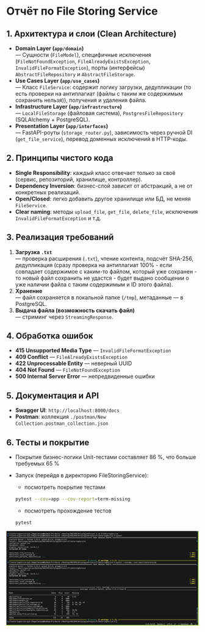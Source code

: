 # Отчёт по File Storing Service

## 1. Архитектура и слои (Clean Architecture)
- **Domain Layer (`app/domain`)**  
  — Сущности (`FileModel`), специфичные исключения (`FileNotFoundException`, `FileAlreadyExistsException`, `InvalidFileFormatException`), порты (интерфейсы) `AbstractFileRepository` и `AbstractFileStorage`.  
- **Use Cases Layer (`app/use_cases`)**  
  — Класс `FileService`: содержит логику загрузки, дедупликации (то есть проверки на антиплагиат (файлы с таким же содержимым сохранить нельзя)), получения и удаления файла.  
- **Infrastructure Layer (`app/infrastructure`)**  
  — `LocalFileStorage` (файловая система), `PostgresFileRepository` (SQLAlchemy + PostgreSQL).  
- **Presentation Layer (`app/interfaces`)**  
  — FastAPI-роуты (`storage_router.py`), зависимость через ручной DI (`get_file_service`), перевод доменных исключений в HTTP-коды.  

## 2. Принципы чистого кода
- **Single Responsibility**: каждый класс отвечает только за своё (сервис, репозиторий, хранилище, контроллер).  
- **Dependency Inversion**: бизнес-слой зависит от абстракций, а не от конкретных реализаций.  
- **Open/Closed**: легко добавить другое хранилище или БД, не меняя `FileService`.  
- **Clear naming**: методы `upload_file`, `get_file`, `delete_file`, исключения `InvalidFileFormatException` и т.д. 

## 3. Реализация требований
1. **Загрузка `.txt`**  
   — проверка расширения (`.txt`), чтение контента, подсчёт SHA-256, дедупликация (сразу проверка на антиплагиат 100% - если совпадает содержимое с каким-то файлом, который уже сохранен - то новый файл сохранить не удастся - будет выдано сообщении о уже наличии файла с таким содержимым и ID этого файла).  
2. **Хранение**  
   — файл сохраняется в локальной папке (`/tmp`), метаданные — в PostgreSQL.  
3. **Выдача файла (возможность скачать файл)**  
   — стриминг через `StreamingResponse`.  

## 4. Обработка ошибок
- **415 Unsupported Media Type** — `InvalidFileFormatException`  
- **409 Conflict** — `FileAlreadyExistsException`  
- **422 Unprocessable Entity** — неверный UUID  
- **404 Not Found** — `FileNotFoundException`  
- **500 Internal Server Error** — непредвиденные ошибки  

## 5. Документация и API
- **Swagger UI**: `http://localhost:8000/docs`  
- **Postman**: коллекция `./postman/New Collection.postman_collection.json`  

## 6. Тесты и покрытие
- Покрытие бизнес-логики Unit-тестами составляет 86 %, что больше требуемых 65 %
- Запуск (перейдя в директорию FileStoringService):
    
    - посмотреть покрытие тестами

  ```bash
  pytest --cov=app --cov-report=term-missing
  ```

    - посмотреть прохождение тестов

  ```bash
  pytest
  ```

![alt text](photo.png)